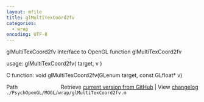 ```yaml
---
layout: mfile
title: glMultiTexCoord2fv
categories:
  - wrap
encoding: UTF-8
---
```


glMultiTexCoord2fv  Interface to OpenGL function glMultiTexCoord2fv

usage:  glMultiTexCoord2fv\( target, v \)

C function:  void glMultiTexCoord2fv\(GLenum target, const GLfloat\* v\)


<div class="code_header" style="text-align:right;">
  <span style="float:left;">Path&nbsp;&nbsp;</span> <span class="counter">Retrieve <a href=
  "https://raw.github.com/Psychtoolbox-3/Psychtoolbox-3/beta/./PsychOpenGL/MOGL/wrap/glMultiTexCoord2fv.m">current version from GitHub</a> | View <a href=
  "https://github.com/Psychtoolbox-3/Psychtoolbox-3/commits/beta/./PsychOpenGL/MOGL/wrap/glMultiTexCoord2fv.m">changelog</a></span>
</div>
<div class="code">
  <code>./PsychOpenGL/MOGL/wrap/glMultiTexCoord2fv.m</code>
</div>
